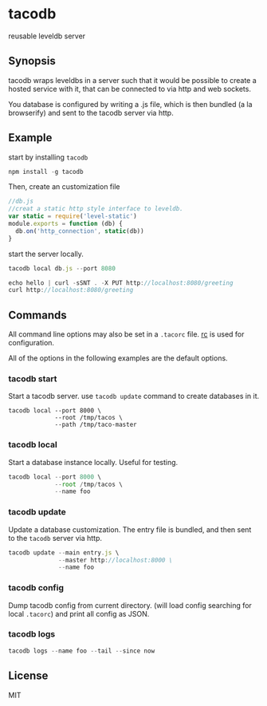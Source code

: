 # tacodb

reusable leveldb server

## Synopsis

tacodb wraps leveldbs in a server such that it would be possible
to create a hosted service with it, that can be connected to via
http and web sockets.

You database is configured by writing a .js file, which is then
bundled (a la browserify) and sent to the tacodb server via http.

## Example

start by installing `tacodb`

``` js
npm install -g tacodb
```

Then, create an customization file

``` js
//db.js
//creat a static http style interface to leveldb.
var static = require('level-static')
module.exports = function (db) {
  db.on('http_connection', static(db))
}
```

start the server locally.

``` js
tacodb local db.js --port 8080
```

``` js
echo hello | curl -sSNT . -X PUT http://localhost:8080/greeting
curl http://localhost:8080/greeting
```

## Commands

All command line options may also be set in a 
`.tacorc` file. [rc](https://github.com/dominictarr/rc) is used
for configuration.

All of the options in the following examples are the default options.

### tacodb start

Start a tacodb server.
use `tacodb update` command to create databases in it.

```
tacodb local --port 8000 \
             --root /tmp/tacos \
             --path /tmp/taco-master
```

### tacodb local

Start a database instance locally. Useful for testing.

``` js
tacodb local --port 8000 \
             --root /tmp/tacos \
             --name foo
```

### tacodb update

Update a database customization. The entry file is bundled,
and then sent to the `tacodb` server via http.

``` js
tacodb update --main entry.js \
              --master http://localhost:8000 \
              --name foo
```

### tacodb config

Dump tacodb config from current directory.
(will load config searching for local `.tacorc`)
and print all config as JSON.

### tacodb logs



``` js
tacodb logs --name foo --tail --since now
```

## License

MIT
